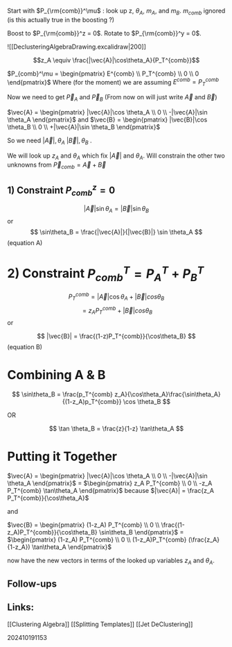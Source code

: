 
Start with $P_{\rm{comb}}^\mu$ :   look up z,  $\theta_A$,  $m_A$, and $m_B$.  $m_{comb}$ ignored (is this actually true in the boosting ?)

Boost to $P_{\rm{comb}}^z = 0$.  Rotate to $P_{\rm{comb}}^y = 0$.


![[DeclusteringAlgebraDrawing.excalidraw|200]]

$$z_A \equiv \frac{|\vec{A}|\cos\theta_A}{P_T^{comb}}$$


$P_{comb}^\mu = \begin{pmatrix} E^{comb} \\ P_T^{comb} \\ 0 \\ 0 \end{pmatrix}$  Where (for the moment) we are assuming $E^{comb} = P_T^{comb}$

Now we need to get $\vec{P}_A$ and $\vec{P}_B$   (From now on will just write $\vec{A}$ and $\vec{B}$)

$\vec{A} = \begin{pmatrix} |\vec{A}|\cos \theta_A \\ 0 \\ -|\vec{A}|\sin \theta_A \end{pmatrix}$  and  $\vec{B} = \begin{pmatrix} |\vec{B}|\cos \theta_B \\ 0 \\ +|\vec{A}|\sin \theta_B \end{pmatrix}$

So we need $|\vec{A}|, \theta_A$  $|\vec{B}|, \theta_B$ . 

We will look up $z_A$ and $\theta_A$ which fix $|\vec{A}|$ and $\theta_A$. Will constrain the other two unknowns from $\vec{P}_{comb} = \vec{A} + \vec{B}$

## 1) Constraint $P_{comb}^z = 0$

$$
|\vec{A}| \sin\theta_A = |\vec{B}|\sin \theta_B
$$
or   
$$
\sin\theta_B = \frac{|\vec{A}|}{|\vec{B}|} \sin \theta_A    
$$
(equation A)

# 2) Constraint $P_{comb}^T = P_A^T + P_B^T$

$$
P_T^{comb} = |\vec{A}|\cos\theta_A + |\vec{B}|cos\theta_B
$$
$$
= z_A P_T^{comb} + |\vec{B}|cos\theta_B
$$
or 

$$
|\vec{B}| = \frac{(1-z)P_T^{comb}}{\cos\theta_B}
$$
(equation B)

# Combining A & B


$$
\sin\theta_B = \frac{p_T^{comb} z_A}{\cos\theta_A}\frac{\sin\theta_A}{(1-z_A)p_T^{comb}} \cos \theta_B    
$$

OR 

$$
\tan \theta_B = \frac{z}{1-z} \tan\theta_A
$$
# Putting it Together

$\vec{A} = \begin{pmatrix} |\vec{A}|\cos \theta_A \\ 0 \\ -|\vec{A}|\sin \theta_A \end{pmatrix}$  = $\begin{pmatrix} z_A P_T^{comb} \\ 0 \\ -z_A P_T^{comb} \tan\theta_A \end{pmatrix}$ because $|\vec{A}| = \frac{z_A P_T^{comb}}{\cos\theta_A}$

and 

$\vec{B} = \begin{pmatrix} (1-z_A) P_T^{comb} \\ 0 \\ \frac{(1-z_A)P_T^{comb}}{\cos\theta_B}  \sin\theta_B \end{pmatrix}$ =  $\begin{pmatrix} (1-z_A) P_T^{comb} \\ 0 \\ (1-z_A)P_T^{comb}  (\frac{z_A}{1-z_A}) \tan\theta_A \end{pmatrix}$

now have the new vectors in terms of the looked up variables $z_A$ and $\theta_A$.



## Follow-ups


## Links: 
[[Clustering Algebra]]
[[Splitting Templates]]
[[Jet DeClustering]]



202410191153
